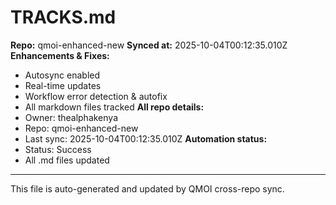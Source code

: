 # TRACKS.md

**Repo:** qmoi-enhanced-new
**Synced at:** 2025-10-04T00:12:35.010Z
**Enhancements & Fixes:**
- Autosync enabled
- Real-time updates
- Workflow error detection & autofix
- All markdown files tracked
**All repo details:**
- Owner: thealphakenya
- Repo: qmoi-enhanced-new
- Last sync: 2025-10-04T00:12:35.010Z
**Automation status:**
- Status: Success
- All .md files updated
---
This file is auto-generated and updated by QMOI cross-repo sync.
